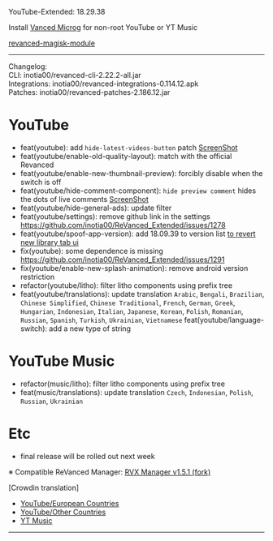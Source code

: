 YouTube-Extended: 18.29.38  

Install [Vanced Microg](https://github.com/TeamVanced/VancedMicroG/releases) for non-root YouTube or YT Music  

[revanced-magisk-module](https://github.com/j-hc/revanced-magisk-module)  

---
Changelog:  
CLI: inotia00/revanced-cli-2.22.2-all.jar  
Integrations: inotia00/revanced-integrations-0.114.12.apk  
Patches: inotia00/revanced-patches-2.186.12.jar  

YouTube
==
- feat(youtube): add `hide-latest-videos-button` patch [ScreenShot](https://imgur.com/a/VT7Rd2L)
- feat(youtube/enable-old-quality-layout): match with the official Revanced
- feat(youtube/enable-new-thumbnail-preview): forcibly disable when the switch is off
- feat(youtube/hide-comment-component): `hide preview comment` hides the dots of live comments [ScreenShot](https://imgur.com/a/THMek2L)
- feat(youtube/hide-general-ads): update filter
- feat(youtube/settings): remove github link in the settings https://github.com/inotia00/ReVanced_Extended/issues/1278
- feat(youtube/spoof-app-version): add 18.09.39 to version list [to revert new library tab ui](https://github.com/inotia00/ReVanced_Extended/issues/630)
- fix(youtube): some dependence is missing https://github.com/inotia00/ReVanced_Extended/issues/1291
- fix(youtube/enable-new-splash-animation): remove android version restriction
- refactor(youtube/litho): filter litho components using prefix tree
- feat(youtube/translations): update translation
`Arabic`, `Bengali`, `Brazilian`, `Chinese Simplified`, `Chinese Traditional`, `French`, `German`, `Greek`, `Hungarian`, `Indonesian`, `Italian`, `Japanese`, `Korean`, `Polish`, `Romanian`, `Russian`, `Spanish`, `Turkish`, `Ukrainian`, `Vietnamese`
feat(youtube/language-switch): add a new type of string


YouTube Music
==
- refactor(music/litho): filter litho components using prefix tree
- feat(music/translations): update translation
`Czech`, `Indonesian`, `Polish`, `Russian`, `Ukrainian`


Etc
==
- final release will be rolled out next week


※ Compatible ReVanced Manager: [RVX Manager v1.5.1 (fork)](https://github.com/inotia00/revanced-manager/releases/tag/v1.5.1)

[Crowdin translation]
- [YouTube/European Countries](https://crowdin.com/project/revancedextendedeu)
- [YouTube/Other Countries](https://crowdin.com/project/revancedextended)
- [YT Music](https://crowdin.com/project/revanced-music-extended)

---  
